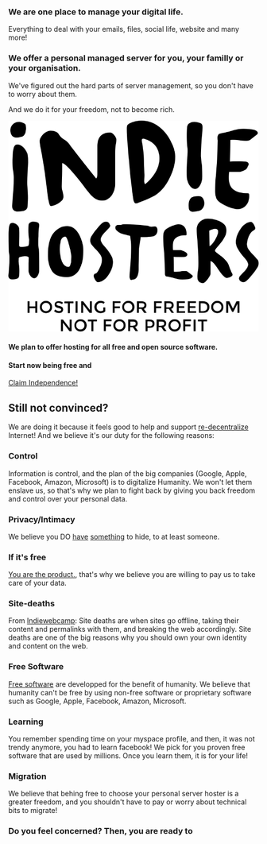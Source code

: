 ### We are one place to manage your digital life.

Everything to deal with your emails, files, social life, website and many more!

### We offer a personal managed server for you, your familly or your organisation.

We've figured out the hard parts of server management, so you don't have to worry about them.

And we do it for your freedom, not to become rich.

<img class="image featured" src="/images/logo-full-black.svg" alt="IndieHosters"/>

#### We plan to offer hosting for all free and open source software.

#### Start now being free and

<a class="scrolly button" href="/index.html#claim">Claim Independence!</a>

## Still not convinced?

We are doing it because it feels good to help and support [re-decentralize](http://redecentralize.org/) Internet! And we believe it's our duty for the following reasons:

### Control

Information is control, and the plan of the big companies (Google, Apple, Facebook, Amazon, Microsoft) is to digitalize Humanity.
We won't let them enslave us, so that's why we plan to fight back by giving you back freedom and control over your personal data.

### Privacy/Intimacy

We believe you DO [have](https://en.wikipedia.org/wiki/Nothing_to_hide_argument) [something](https://github.com/pierreozoux/ihavesomethingtohi.de) to hide, to at least someone.


### If it's free

[You are the product.](http://standblog.org/blog/post/2015/01/30/Flicage-brouillon-Partie-2-chapitre-15-le-piege-de-la-gratuite), that's why we believe you are willing to pay us to take care of your data.

### Site-deaths

From [Indiewebcamp](http://indiewebcamp.com/site-deaths): Site deaths are when sites go offline, taking their content and permalinks with them, and breaking the web accordingly. Site deaths are one of the big reasons why you should own your own identity and content on the web.

### Free Software

[Free software](https://en.wikipedia.org/wiki/The_Free_Software_Definition) are developped for the benefit of humanity. We believe that humanity can't be free by using non-free software or proprietary software such as Google, Apple, Facebook, Amazon, Microsoft.

### Learning

You remember spending time on your myspace profile, and then, it was not trendy anymore, you had to learn facebook! We pick for you proven free software that are used by millions. Once you learn them, it is for your life!

### Migration

We believe that behing free to choose your personal server hoster is a greater freedom, and you shouldn't have to pay or worry about technical bits to migrate!

### Do you feel concerned? Then, you are ready to

